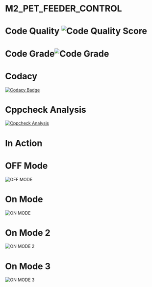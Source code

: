 # M2_PET_FEEDER_CONTROL
# Code Quality ![Code Quality Score]()
# Code Grade![Code Grade]()
# Codacy 
[![Codacy Badge](https://app.codacy.com/project/badge/Grade/49bdb6cf498f4419b789ac681d2157e8)](https://www.codacy.com/gh/Gayathri-karthikeyan/M2_PET_FEEDER_CONTROL/dashboard?utm_source=github.com&amp;utm_medium=referral&amp;utm_content=Gayathri-karthikeyan/M2_PET_FEEDER_CONTROL&amp;utm_campaign=Badge_Grade)
# Cppcheck Analysis
[![Cppcheck Analysis](https://github.com/Gayathri-karthikeyan/M2_PET_FEEDER_CONTROL/actions/workflows/cppcheck.yml/badge.svg)](https://github.com/Gayathri-karthikeyan/M2_PET_FEEDER_CONTROL/actions/workflows/cppcheck.yml)
# In Action
# OFF Mode
![OFF MODE](https://user-images.githubusercontent.com/92981586/164406363-367b1a87-6c00-4735-846e-26a0d32af268.png)
# On Mode
![ON MODE](https://user-images.githubusercontent.com/92981586/164406449-daba66aa-e56f-4b1e-b21b-1fdf79077dae.png)
# On Mode 2
![ON MODE 2](https://user-images.githubusercontent.com/92981586/164406556-e95fdc59-fdab-410d-9b00-d05b0a3c5ec0.png)
# On Mode 3
![ON MODE 3](https://user-images.githubusercontent.com/92981586/164406609-da36a5bd-b4da-461b-8a74-ad7428a2e476.png)
